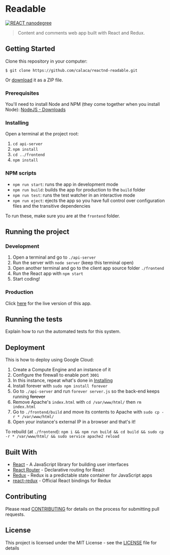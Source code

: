 # Readable

[![REACT nanodegree](https://img.shields.io/badge/udacity-REACTND-02b3e4.svg?style=flat)](https://br.udacity.com/course/react-nanodegree--nd019)

> Content and comments web app built with React and Redux.

## Getting Started

Clone this repository in your computer:

```
$ git clone https://github.com/calaca/reactnd-readable.git
```

Or [download](https://github.com/calaca/reactnd-readable/archive/master.zip) it as a ZIP file.

### Prerequisites

You'll need to install Node and NPM (they come together when you install Node): [NodeJS - Downloads](https://nodejs.org/en/download/current/)

### Installing

Open a terminal at the project root:
1. `cd api-server`
2. `npm install`
3. `cd ../frontend`
4. `npm install`

### NPM scripts

- `npm run start`: runs the app in development mode
- `npm run build`: builds the app for production to the `build` folder
- `npm run test`: runs the test watcher in an interactive mode
- `npm run eject`: ejects the app so you have full control over configuration files and the transitive dependencies

To run these, make sure you are at the `frontend` folder.

## Running the project

### Development

1. Open a terminal and go to `./api-server`
2. Run the server with `node server` (keep this terminal open)
3. Open another terminal and go to the client app source folder `./frontend`
4. Run the React app with `npm start`
5. Start coding!

### Production

Click [here](https://readable-react-redux.herokuapp.com/) for the live version of this app.

## Running the tests

Explain how to run the automated tests for this system.

## Deployment

This is how to deploy using Google Cloud:
1. Create a Compute Engine and an instance of it
2. Configure the firewall to enable port `3001`
3. In this instance, repeat what's done in [Installing](#installing)
4. Install forever with `sudo npm install forever`
5. Go to `./api-server` and run `forever server.js` so the back-end keeps running ~~forever~~
6. Remove Apache's `index.html` with `cd /var/www/html/` then `rm index.html`
7. Go to `./frontend/build` and move its contents to Apache with `sudo cp -r * /var/www/html/`
8. Open your instance's external IP in a browser and that's it!

To rebuild (at `./frontend`): `npm i && npm run build && cd build && sudo cp -r * /var/www/html/ && sudo service apache2 reload`

## Built With

* [React](https://reactjs.org/) - A JavaScript library for building user interfaces
* [React Router](https://github.com/ReactTraining/react-router) - Declarative routing for React
* [Redux](https://redux.js.org/) - Redux is a predictable state container for JavaScript apps
* [react-redux](https://github.com/reactjs/react-redux) - Official React bindings for Redux

## Contributing

Please read [CONTRIBUTING](https://github.com/calaca/reactnd-readable/blob/master/CONTRIBUTING.md) for details on the process for submitting pull requests.

## License

This project is licensed under the MIT License - see the [LICENSE](https://github.com/calaca/reactnd-readable/blob/master/LICENSE) file for details
